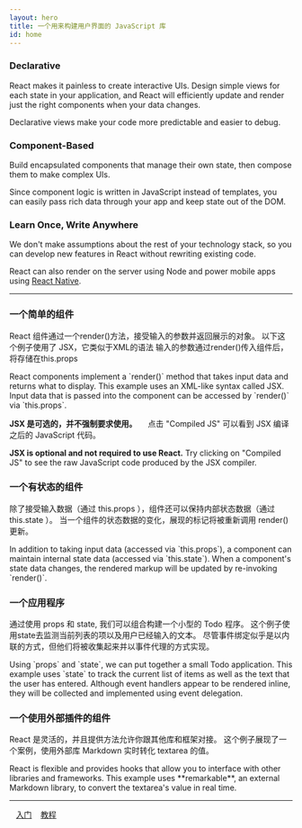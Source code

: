 ```yaml
---
layout: hero
title: 一个用来构建用户界面的 JavaScript 库
id: home
---
```


<section class="light home-section">
  <div class="marketing-row">
    <div class="marketing-col">
      <h3>Declarative</h3>
      <p>React makes it painless to create interactive UIs. Design simple views for each state in your application, and React will efficiently update and render just the right components when your data changes.</p>
      <p>Declarative views make your code more predictable and easier to debug.</p>
    </div>
    <div class="marketing-col">
      <h3>Component-Based</h3>
      <p>Build encapsulated components that manage their own state, then compose them to make complex UIs.</p>
      <p>Since component logic is written in JavaScript instead of templates, you can easily pass rich data through your app and keep state out of the DOM.</p>
    </div>
    <div class="marketing-col">
      <h3>Learn Once, Write Anywhere</h3>
      <p>We don't make assumptions about the rest of your technology stack, so you can develop new features in React without rewriting existing code.</p>
      <p>React can also render on the server using Node and power mobile apps using <a href="https://facebook.github.io/react-native/">React Native</a>.</p>
    </div>
  </div>
</section>
<hr class="home-divider" />
<section class="home-section">
  <div id="examples">
    <div class="example">
      <h3>一个简单的组件</h3>
      <p>
        React 组件通过一个render()方法，接受输入的参数并返回展示的对象。
        以下这个例子使用了 JSX，它类似于XML的语法
        输入的参数通过render()传入组件后，将存储在this.props
      </p>
      <p>
        React components implement a `render()` method that takes input data and
        returns what to display. This example uses an XML-like syntax called
        JSX. Input data that is passed into the component can be accessed by
        `render()` via `this.props`.
      </p>
      <p>
      <strong>JSX 是可选的，并不强制要求使用。</strong>
      点击 "Compiled JS" 可以看到 JSX 编译之后的 JavaScript 代码。
      </p>
      <p>
        <strong>JSX is optional and not required to use React.</strong> Try
        clicking on "Compiled JS" to see the raw JavaScript code produced by
        the JSX compiler.
      </p>
      <div id="helloExample"></div>
    </div>
    <div class="example">
      <h3>一个有状态的组件</h3>
      <p>
        除了接受输入数据（通过 this.props ），组件还可以保持内部状态数据（通过 this.state ）。
        当一个组件的状态数据的变化，展现的标记将被重新调用 render() 更新。
      </p>
      <p>
        In addition to taking input data (accessed via `this.props`), a
        component can maintain internal state data (accessed via `this.state`).
        When a component's state data changes, the rendered markup will be
        updated by re-invoking `render()`.
      </p>
      <div id="timerExample"></div>
    </div>
    <div class="example">
      <h3>一个应用程序</h3>
      <p>
        通过使用 props 和 state, 我们可以组合构建一个小型的 Todo 程序。
        这个例子使用state去监测当前列表的项以及用户已经输入的文本。
        尽管事件绑定似乎是以内联的方式，但他们将被收集起来并以事件代理的方式实现。
      </p>
      <p>
        Using `props` and `state`, we can put together a small Todo application.
        This example uses `state` to track the current list of items as well as
        the text that the user has entered. Although event handlers appear to be
        rendered inline, they will be collected and implemented using event
        delegation.
      </p>
      <div id="todoExample"></div>
    </div>
    <div class="example">
      <h3>一个使用外部插件的组件</h3>
      <p>
        React 是灵活的，并且提供方法允许你跟其他库和框架对接。
        这个例子展现了一个案例，使用外部库 Markdown 实时转化 textarea 的值。
      </p>
      <p>
        React is flexible and provides hooks that allow you to interface with
        other libraries and frameworks. This example uses **remarkable**, an
        external Markdown library, to convert the textarea's value in real time.
      </p>
      <div id="markdownExample"></div>
    </div>
  </div>
  <script src="/react/js/remarkable.min.js"></script>
  <script src="/react/js/examples/hello.js"></script>
  <script src="/react/js/examples/timer.js"></script>
  <script src="/react/js/examples/todo.js"></script>
  <script src="/react/js/examples/markdown.js"></script>
</section>
<hr class="home-divider" />
<section class="home-bottom-section">
  <div class="buttons-unit">
    <a href="docs/hello-world.html" class="button">入门</a>
    <a href="tutorial/tutorial.html" class="button">教程</a>
  </div>
</section>
